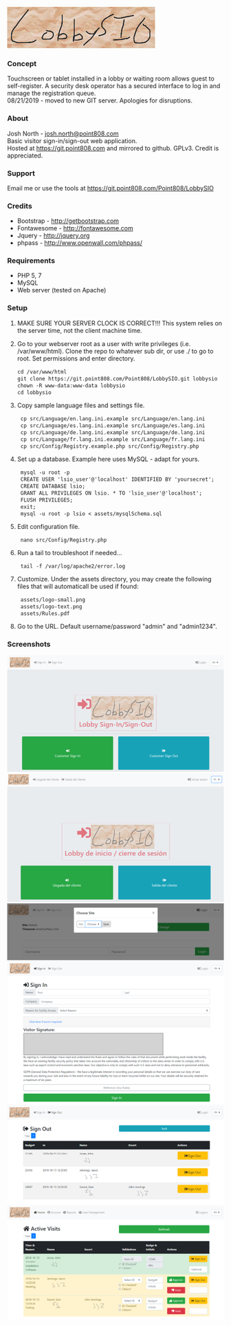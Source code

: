 ![LobbySIO](assets/logo-small.example.png?raw=true "lobbysio")

### Concept ###
Touchscreen or tablet installed in a lobby or waiting room allows guest to self-register.  A security desk operator has a secured interface to log in and manage the registration queue.  
08/21/2019 - moved to new GIT server.  Apologies for disruptions.  

### About ###
Josh North - josh.north@point808.com  
Basic visitor sign-in/sign-out web application.  
Hosted at https://git.point808.com and mirrored to github.
GPLv3. Credit is appreciated.  

### Support ###
Email me or use the tools at https://git.point808.com/Point808/LobbySIO  

### Credits ###
* Bootstrap - http://getbootstrap.com  
* Fontawesome - http://fontawesome.com  
* Jquery - http://jquery.org  
* phpass - http://www.openwall.com/phpass/  

### Requirements ###
* PHP 5, 7  
* MySQL  
* Web server (tested on Apache)  

### Setup ###
1.  MAKE SURE YOUR SERVER CLOCK IS CORRECT!!! This system relies on the server time, not the client machine time.  
2.  Go to your webserver root as a user with write privileges (i.e. /var/www/html).  Clone the repo to whatever sub dir, or use ./ to go to root.  Set permissions and enter directory.  

        cd /var/www/html  
        git clone https://git.point808.com/Point808/LobbySIO.git lobbysio  
        chown -R www-data:www-data lobbysio  
        cd lobbysio  

3. Copy sample language files and settings file.  

        cp src/Language/en.lang.ini.example src/Language/en.lang.ini  
        cp src/Language/es.lang.ini.example src/Language/es.lang.ini  
        cp src/Language/de.lang.ini.example src/Language/de.lang.ini  
        cp src/Language/fr.lang.ini.example src/Language/fr.lang.ini  
        cp src/Config/Registry.example.php src/Config/Registry.php  

4. Set up a database.  Example here uses MySQL - adapt for yours.  

        mysql -u root -p  
        CREATE USER 'lsio_user'@'localhost' IDENTIFIED BY 'yoursecret';  
        CREATE DATABASE lsio;  
        GRANT ALL PRIVILEGES ON lsio. * TO 'lsio_user'@'localhost';  
        FLUSH PRIVILEGES;  
        exit;  
        mysql -u root -p lsio < assets/mysqlSchema.sql  

5. Edit configuration file.  

        nano src/Config/Registry.php  

6. Run a tail to troubleshoot if needed...  

        tail -f /var/log/apache2/error.log  

7. Customize.  Under the assets directory, you may create the following files that will automaticall be used if found:  

        assets/logo-small.png  
        assets/logo-text.png  
        assets/Rules.pdf  

8. Go to the URL.  Default username/password "admin" and "admin1234".  

### Screenshots ###
![Main Page](assets/Main.png?raw=true "Main Page")
![Multi-language](assets/MultiLanguage.png?raw=true "Multi-language")
![Multi-site](assets/MultiSite.png?raw=true "Multi-site")
![Sign In](assets/SignIn.png?raw=true "Sign In")
![Sign Out](assets/SignOut.png?raw=true "Sign Out")
![Approvals](assets/Approvals.png?raw=true "Approvals")
